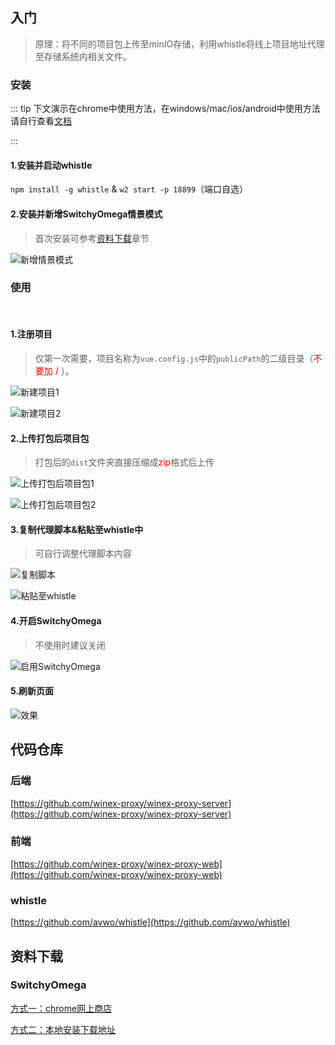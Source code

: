 ## 入门

> 原理：将不同的项目包上传至minIO存储，利用whistle将线上项目地址代理至存储系统内相关文件。

### 安装

::: tip 
下文演示在chrome中使用方法，在windows/mac/ios/android中使用方法请自行查看[文档](http://wproxy.org/whistle/install.html)

:::

#### 1.安装并启动whistle

`npm install -g whistle` & `w2 start -p 18899`（端口自选）

#### 2.安装并新增SwitchyOmega情景模式
> 首次安装可参考[资料下载](#switchyomega)章节

![新增情景模式](/switchOmega.png)


### 使用
<br>

#### 1.注册项目
> 仅第一次需要，项目名称为`vue.config.js`中的`publicPath`的二级目录（<span style="color:red;">不要加 / </span>）。

![新建项目1](/createProject1.png)

![新建项目2](/createProject2.png)

#### 2.上传打包后项目包
> 打包后的`dist`文件夹直接压缩成<span style="color:red;">zip</span>格式后上传

![上传打包后项目包1](/createPublishLog1.png)

![上传打包后项目包2](/createPublishLog2.png)

#### 3.复制代理脚本&粘贴至whistle中
> 可自行调整代理脚本内容

![复制脚本](/copyScript.png)

![粘贴至whistle](/pasteScript.png)

#### 4.开启SwitchyOmega
> 不使用时建议关闭

![启用SwitchyOmega](/startProxy.png)

#### 5.刷新页面

![效果](/result.png)


## 代码仓库

### 后端

[https://github.com/winex-proxy/winex-proxy-server](https://github.com/winex-proxy/winex-proxy-server)

### 前端

[https://github.com/winex-proxy/winex-proxy-web](https://github.com/winex-proxy/winex-proxy-web)

### whistle

[https://github.com/avwo/whistle](https://github.com/avwo/whistle)

## 资料下载

### SwitchyOmega

[方式一：chrome网上商店](https://chrome.google.com/webstore/detail/proxy-switchyomega/padekgcemlokbadohgkifijomclgjgif)

[方式二：本地安装下载地址](https://github.com/FelisCatus/SwitchyOmega/releases/download/v2.5.20/SwitchyOmega_Chromium.crx)
